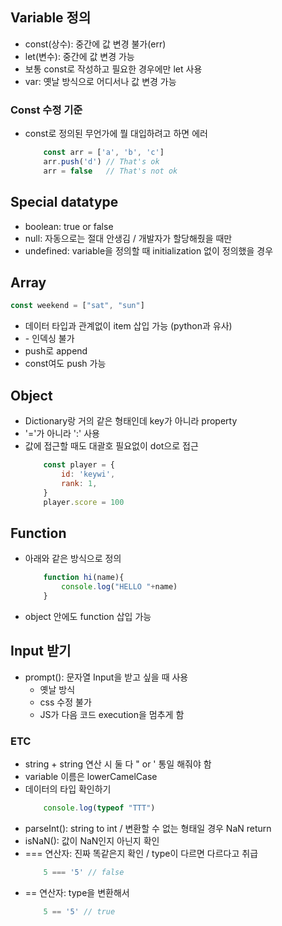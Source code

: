 ## Variable 정의

- const(상수): 중간에 값 변경 불가(err)
- let(변수): 중간에 값 변경 가능
- 보통 const로 작성하고 필요한 경우에만 let 사용
- var: 옛날 방식으로 어디서나 값 변경 가능

### Const 수정 기준
- const로 정의된 무언가에 뭘 대입하려고 하면 에러
    ~~~ javascript
        const arr = ['a', 'b', 'c']
        arr.push('d') // That's ok
        arr = false   // That's not ok
    ~~~


## Special datatype

- boolean: true or false
- null: 자동으로는 절대 안생김 / 개발자가 할당해줬을 때만
- undefined: variable을 정의할 때 initialization 없이 정의했을 경우


## Array
~~~ javascript
const weekend = ["sat", "sun"]
~~~
- 데이터 타입과 관계없이 item 삽입 가능 (python과 유사)
- \- 인덱싱 불가
- push로 append
- const여도 push 가능


## Object
- Dictionary랑 거의 같은 형태인데 key가 아니라 property
- '='가 아니라 ':' 사용
- 값에 접근할 때도 대괄호 필요없이 dot으로 접근
    ~~~ javascript
        const player = {
            id: 'keywi',
            rank: 1,
        }
        player.score = 100
    ~~~


## Function
- 아래와 같은 방식으로 정의
    ~~~ javascript
        function hi(name){
            console.log("HELLO "+name)
        }    
    ~~~
- object 안에도 function 삽입 가능


## Input 받기
- prompt(): 문자열 Input을 받고 싶을 때 사용
  - 옛날 방식
  - css 수정 불가
  - JS가 다음 코드 execution을 멈추게 함
 

### ETC

- string + string 연산 시 둘 다 " or ' 통일 해줘야 함
- variable 이름은 lowerCamelCase
- 데이터의 타입 확인하기
    ~~~ javascript
        console.log(typeof "TTT")
    ~~~
- parseInt(): string to int / 변환할 수 없는 형태일 경우 NaN return 
- isNaN(): 값이 NaN인지 아닌지 확인
- === 연산자: 진짜 똑같은지 확인 / type이 다르면 다르다고 취급
    ~~~ javascript
        5 === '5' // false
    ~~~
- == 연산자: type을 변환해서 
    ~~~ javascript
        5 == '5' // true
    ~~~
    
    

